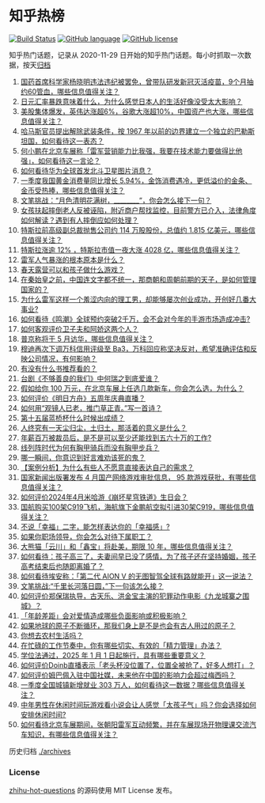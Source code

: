 # 知乎热榜
[![Build Status](https://github.com/ToWeLong/zhihu-hot-questions/workflows/CI/badge.svg)](https://github.com/ToWeLong/zhihu-hot-questions/actions)
[![GitHub language](https://img.shields.io/badge/language-golang-orange.svg)](https://golang.org/)
[![GitHub license](https://img.shields.io/github/license/ToWeLong/zhihu-hot-questions)](https://github.com/ToWeLong/zhihu-hot-questions/blob/main/LICENSE)

知乎热门话题，记录从 2020-11-29 日开始的知乎热门话题。每小时抓取一次数据，按天[归档](./archives)

<!-- BEGIN -->

1. [国药首席科学家杨晓明违法违纪被罢免，曾带队研发新冠灭活疫苗，9个月抽约60管血，哪些信息值得关注？](https://www.zhihu.com/question/654316052)
1. [日元汇率暴跌意味着什么，为什么感觉日本人的生活好像没受太大影响？](https://www.zhihu.com/question/596270573)
1. [美股集体爆发，英伟达涨超6%，谷歌大涨超10%，中国资产也大涨，哪些信息值得关注？](https://www.zhihu.com/question/654269025)
1. [哈马斯官员提出解除武装条件，按 1967 年以前的边界建立一个独立的巴勒斯坦国，如何看待这一表态？](https://www.zhihu.com/question/654103308)
1. [何小鹏在北京车展称「雷军营销能力比我强，我要在技术能力要做得比他强」，如何看待这一言论？](https://www.zhihu.com/question/654161291)
1. [如何看待华为全球首发北斗卫星图片消息？](https://www.zhihu.com/question/654259567)
1. [一季度我国黄金消费量同比增长 5.94%，金饰消费遇冷，更低溢价的金条、金币受热捧，哪些信息值得关注？](https://www.zhihu.com/question/654260117)
1. [文笔挑战：“月色清明花满树，________”，你会怎么接下一句？](https://www.zhihu.com/question/650453947)
1. [女孩扶起摔倒老人反被诬陷，附近商户帮找监控，目前警方已介入，法律角度如何解读？遇到有人摔倒应如何处理？](https://www.zhihu.com/question/654160567)
1. [特斯拉前高级副总裁抛售公司约 114 万股股份，总值约 1.815 亿美元，哪些信息值得关注？](https://www.zhihu.com/question/654260055)
1. [特斯拉涨逾 12% ，特斯拉市值一夜大涨 4028 亿，哪些信息值得关注？](https://www.zhihu.com/question/654046134)
1. [雷军人气暴涨的根本原本是什么？](https://www.zhihu.com/question/654156953)
1. [春天露营可以和孩子做什么游戏？](https://www.zhihu.com/question/654264945)
1. [在秦始皇之前，中国连文字都不统一，那商朝和周朝前期的天子，是如何管理国家的？](https://www.zhihu.com/question/653628403)
1. [为什么雷军这样一个羞涩内向的理工男，却能够屡次创业成功，开创好几番大事业?](https://www.zhihu.com/question/646245714)
1. [如何看待《鸣潮》全球预约突破2千万，会不会对今年的手游市场造成冲击?](https://www.zhihu.com/question/654266109)
1. [如何客观评价卫子夫和阿娇这两个人？](https://www.zhihu.com/question/24972591)
1. [普京称将于 5 月访华，哪些信息值得关注？](https://www.zhihu.com/question/654184430)
1. [穆迪再次下调万科信用评级至 Ba3，万科回应称坚决反对，希望准确评估和反映公司情况，有何影响？](https://www.zhihu.com/question/654296145)
1. [有没有什么书推荐看的？](https://www.zhihu.com/question/654050386)
1. [台剧《不够善良的我们》中何瑞之到底爱谁？](https://www.zhihu.com/question/654046899)
1. [假如给你 100 万元，在北京车展上任选几款新车，你会怎么选，为什么？](https://www.zhihu.com/question/653349121)
1. [如何评价《明日方舟》五周年庆典直播？](https://www.zhihu.com/question/654303243)
1. [如何用“观镜人已老，推门草正青。”写一首诗？](https://www.zhihu.com/question/641146960)
1. [第十五届蓝桥杯什么时候出成绩？](https://www.zhihu.com/question/652993385)
1. [人终究有一天尘归尘，土归土，那活着的意义是什么？](https://www.zhihu.com/question/654289420)
1. [年薪百万被裁员后，是不是可以至少还能找到五六十万的工作?](https://www.zhihu.com/question/651289881)
1. [线列阵时代为何有胸甲骑兵而没有胸甲步兵？](https://www.zhihu.com/question/650428693)
1. [哪一瞬间，你意识到好言难劝该死的鬼？](https://www.zhihu.com/question/652415549)
1. [【案例分析】为什么有些人不愿意直接表达自己的需求？](https://www.zhihu.com/question/654164430)
1. [国家新闻出版署发布 4 月国产网络游戏审批信息， 95 款游戏获批，有哪些信息值得关注？](https://www.zhihu.com/question/654178070)
1. [如何评价2024年4月米哈游《崩坏星穹铁道》生日会？](https://www.zhihu.com/question/654250551)
1. [国航购买100架C919飞机，海航旗下金鹏航空拟引进30架C919，哪些信息值得关注？](https://www.zhihu.com/question/654213432)
1. [不说「幸福」二字，能怎样表达你的「幸福感」?](https://www.zhihu.com/question/654043870)
1. [如果你职场领导，你会怎么对待下属职工？](https://www.zhihu.com/question/654278838)
1. [大熊猫「云川」和「鑫宝」将赴美，期限 10 年，哪些信息值得关注？](https://www.zhihu.com/question/654258594)
1. [如何看待：孩子高三了，夫妻间早已没了感情，为了孩子还在坚持婚姻，孩子高考结束后也随即离婚了？](https://www.zhihu.com/question/654214770)
1. [如何看待埃安称：「第二代 AION V 的无图智驾全球有路就能开」这一说法？](https://www.zhihu.com/question/654273197)
1. [文笔挑战:“千里长河落日圆，”下一句该怎么接？](https://www.zhihu.com/question/654162929)
1. [如何评价郑保瑞执导，古天乐、洪金宝主演的犯罪动作电影《九龙城寨之围城》？](https://www.zhihu.com/question/653889479)
1. [「年龄差距」会对爱情造成哪些负面影响或积极影响？](https://www.zhihu.com/question/654222286)
1. [如果地球的原子不断循环，那我们身上是不是也会有古人用过的原子？](https://www.zhihu.com/question/351698563)
1. [你想去农村生活吗？](https://www.zhihu.com/question/653964866)
1. [在忙碌的工作节奏中，你有哪些切实、有效的「精力管理」办法？](https://www.zhihu.com/question/653430499)
1. [学位法通过，2025 年 1 月 1 日起施行，具有哪些重要意义？](https://www.zhihu.com/question/654151959)
1. [如何评价Doinb直播表示「老头杯没位置了，位置全被抢了，好多人想打」？](https://www.zhihu.com/question/654160291)
1. [如何评价姆巴佩入驻中国社媒，未来他在中国的影响力会超过梅西吗？](https://www.zhihu.com/question/654273289)
1. [一季度全国城镇新增就业 303 万人，如何看待这一数据？哪些信息值得关注？](https://www.zhihu.com/question/653831122)
1. [中年男性在休闲时间玩游戏看小说会让人感觉「太孩子气」吗？你会选择如何安排休闲时间?](https://www.zhihu.com/question/654289061)
1. [如何看待北京车展期间，张朝阳雷军互动频繁，并在车展现场开物理课交流汽车知识，有哪些信息值得关注？](https://www.zhihu.com/question/654265150)

<!-- END -->

历史归档 [./archives](./archives)


### License
[zhihu-hot-questions](https://github.com/towelong/zhihu-hot-questions) 的源码使用 MIT License 发布。